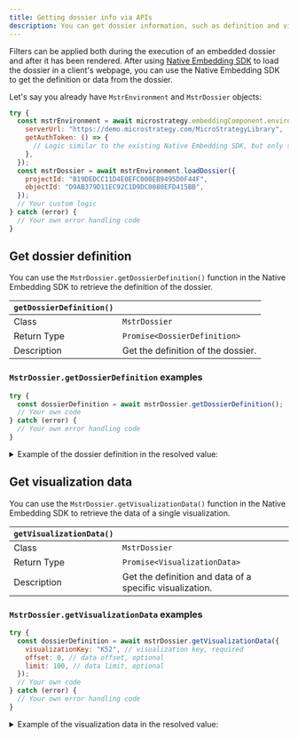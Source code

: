 ```yaml
---
title: Getting dossier info via APIs
description: You can get dossier information, such as definition and visualization data, with Native Embedding SDK.
---
```


<Available since="2021 Update 9 (May 2023)"/>

Filters can be applied both during the execution of an embedded dossier and after it has been rendered. After using [Native Embedding SDK](embed-multiple-viz.md) to load the dossier in a client's webpage, you can use the Native Embedding SDK to get the definition or data from the dossier.

Let's say you already have `MstrEnvironment` and `MstrDossier` objects:

```js
try {
  const mstrEnvironment = await microstrategy.embeddingComponent.environments.create({
    serverUrl: "https://demo.microstrategy.com/MicroStrategyLibrary",
    getAuthToken: () => {
      // Logic similar to the existing Native Embedding SDK, but only standard auth login is allowed
    },
  });
  const mstrDossier = await mstrEnvironment.loadDossier({
    projectId: "B19DEDCC11D4E0EFC000EB9495D0F44F",
    objectId: "D9AB379D11EC92C1D9DC0080EFD415BB",
  });
  // Your custom logic
} catch (error) {
  // Your own error handling code
}
```

## Get dossier definition

You can use the `MstrDossier.getDossierDefinition()` function in the Native Embedding SDK to retrieve the definition of the dossier.

| `getDossierDefinition()` |                                    |
| ------------------------ | ---------------------------------- |
| Class                    | `MstrDossier`                      |
| Return Type              | `Promise<DossierDefinition>`       |
| Description              | Get the definition of the dossier. |

### `MstrDossier.getDossierDefinition` examples

```js
try {
  const dossierDefinition = await mstrDossier.getDossierDefinition();
  // Your own code
} catch (error) {
  // Your own error handling code
}
```

<details>
  <summary>Example of the dossier definition in the resolved value:</summary>

```json
{
  "id": "829F892C7C418AA0242AE08F0F6B89DE",
  "name": "zdeng test dossier",
  "currentChapter": "K36",
  "chapters": [
    {
      "key": "K36",
      "name": "Chapter 1",
      "pages": [
        {
          "key": "K53",
          "name": "Page 1",
          "visualizations": [
            {
              "key": "K52",
              "name": "Visualization 1",
              "visualizationType": "grid"
            }
          ]
        }
      ],
      "filters": []
    }
  ],
  "datasets": [
    {
      "name": "New Dataset 1",
      "id": "84C31F8AD04B29C9A56616A7EF9669A4",
      "availableObjects": [
        {
          "id": "8D679D5111D3E4981000E787EC6DE8A4",
          "name": "Year",
          "type": "attribute",
          "forms": [
            {
              "id": "45C11FA478E745FEA08D781CEA190FE5",
              "name": "ID",
              "dataType": "integer",
              "baseFormCategory": "ID",
              "baseFormType": "number"
            }
          ]
        },
        {
          "id": "7FD5B69611D5AC76C000D98A4CC5F24F",
          "name": "Cost",
          "type": "metric"
        }
      ]
    }
  ]
}
```

</details>

## Get visualization data

You can use the `MstrDossier.getVisualizationData()` function in the Native Embedding SDK to retrieve the data of a single visualization.

| `getVisualizationData()` |                                                          |
| ------------------------ | -------------------------------------------------------- |
| Class                    | `MstrDossier`                                            |
| Return Type              | `Promise<VisualizationData>`                             |
| Description              | Get the definition and data of a specific visualization. |

### `MstrDossier.getVisualizationData` examples

```js
try {
  const dossierDefinition = await mstrDossier.getVisualizationData({
    visualizationKey: "K52", // visualization key, required
    offset: 0, // data offset, optional
    limit: 100, // data limit, optional
  });
  // Your own code
} catch (error) {
  // Your own error handling code
}
```

<details>
  <summary>Example of the visualization data in the resolved value:</summary>

```json
{
  "k": "K52",
  "n": "Visualization 1",
  "key": "K52",
  "name": "Visualization 1",
  "isGrid": true,
  "visualizationType": "grid",
  "definition": {
    "grid": {
      "crossTab": false,
      "metricsPosition": {
        "axis": "columns",
        "index": 0
      },
      "rows": [
        {
          "name": "Year",
          "id": "8D679D5111D3E4981000E787EC6DE8A4",
          "type": "attribute",
          "forms": [
            {
              "id": "45C11FA478E745FEA08D781CEA190FE5",
              "name": "ID",
              "dataType": "integer",
              "baseFormCategory": "ID",
              "baseFormType": "number"
            }
          ],
          "elements": [
            {
              "formValues": ["2014"],
              "id": "h2014;8D679D5111D3E4981000E787EC6DE8A4"
            },
            {
              "formValues": ["2015"],
              "id": "h2015;8D679D5111D3E4981000E787EC6DE8A4"
            },
            {
              "formValues": ["2016"],
              "id": "h2016;8D679D5111D3E4981000E787EC6DE8A4"
            }
          ]
        }
      ],
      "columns": [
        {
          "name": "Metrics",
          "id": "00000000000000000000000000000000",
          "type": "templateMetrics",
          "elements": [
            {
              "name": "Cost",
              "id": "7FD5B69611D5AC76C000D98A4CC5F24F",
              "type": "metric",
              "min": 7343097.059599997,
              "max": 12609466.811,
              "dataType": "double",
              "numberFormatting": {
                "category": 1,
                "decimalPlaces": 0,
                "thousandSeparator": true,
                "currencySymbol": "$",
                "currencyPosition": 0,
                "formatString": "\"$\"#,##0",
                "negativeType": 1
              }
            }
          ]
        }
      ],
      "sorting": {
        "rows": [],
        "columns": [],
        "pageBy": []
      },
      "thresholds": []
    }
  },
  "data": {
    "paging": {
      "total": 3,
      "current": 3,
      "offset": 0,
      "limit": 1000
    },
    "headers": {
      "rows": [[0], [1], [2]],
      "columns": [[0]]
    },
    "metricValues": {
      "raw": [[7343097.059599997], [9777520.649800004], [12609466.811]],
      "formatted": [["$7,343,097"], ["$9,777,521"], ["$12,609,467"]],
      "extras": [[{}], [{}], [{}]]
    }
  },
  "promptOrdering": []
}
```

</details>
